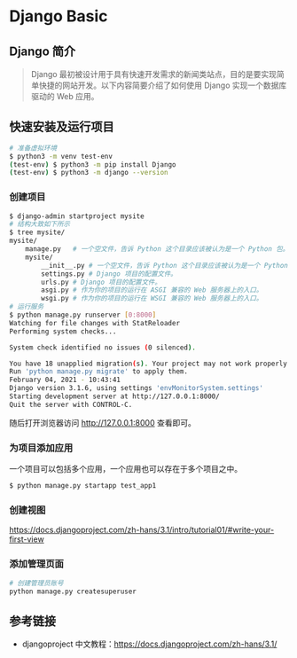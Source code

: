 # Django Basic

## Django 简介

> Django 最初被设计用于具有快速开发需求的新闻类站点，目的是要实现简单快捷的网站开发。以下内容简要介绍了如何使用 Django 实现一个数据库驱动的 Web 应用。

## 快速安装及运行项目

```bash
# 准备虚拟环境
$ python3 -m venv test-env
(test-env) $ python3 -m pip install Django
(test-env) $ python3 -m django --version
```

### 创建项目

```bash
$ django-admin startproject mysite
# 结构大致如下所示
$ tree mysite/
mysite/
    manage.py	# 一个空文件，告诉 Python 这个目录应该被认为是一个 Python 包。
    mysite/
        __init__.py # 一个空文件，告诉 Python 这个目录应该被认为是一个 Python 包。
        settings.py # Django 项目的配置文件。
        urls.py # Django 项目的配置文件。
        asgi.py # 作为你的项目的运行在 ASGI 兼容的 Web 服务器上的入口。
        wsgi.py # 作为你的项目的运行在 WSGI 兼容的 Web 服务器上的入口。
# 运行服务
$ python manage.py runserver [0:8000]
Watching for file changes with StatReloader
Performing system checks...

System check identified no issues (0 silenced).

You have 18 unapplied migration(s). Your project may not work properly until you apply the migrations for app(s): admin, auth, contenttypes, sessions.
Run 'python manage.py migrate' to apply them.
February 04, 2021 - 10:43:41
Django version 3.1.6, using settings 'envMonitorSystem.settings'
Starting development server at http://127.0.0.1:8000/
Quit the server with CONTROL-C.
```

随后打开浏览器访问 http://127.0.0.1:8000 查看即可。

### 为项目添加应用

一个项目可以包括多个应用，一个应用也可以存在于多个项目之中。

```bash
$ python manage.py startapp test_app1
```

### 创建视图

https://docs.djangoproject.com/zh-hans/3.1/intro/tutorial01/#write-your-first-view

### 添加管理页面

```bash
# 创建管理员账号
python manage.py createsuperuser
```

## 参考链接

- djangoproject 中文教程：https://docs.djangoproject.com/zh-hans/3.1/